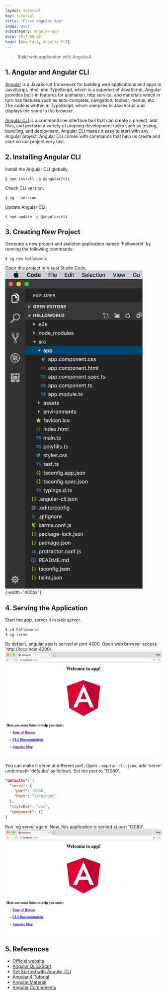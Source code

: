 ```yaml
---
layout: tutorial
key: tutorial
title: "First Angular App"
index: 8351
subcategory: angular-app
date: 2017-08-08
tags: [Angular4, Angular CLI]
---
```


> Build web application with Angular4.

## 1. Angular and Angular CLI
[Angular](https://angular.io/) is a JavaScript framework for building web applications and apps in JavaScript, html, and TypeScript, which is a superset of JavaScript. Angular provides built-in features for animation, http service, and materials which in turn has features such as auto-complete, navigation, toolbar, menus, etc. The code is written in TypeScript, which compiles to JavaScript and displays the same in the browser.

[Angular CLI](https://cli.angular.io/) is a command line interface tool that can create a project, add files, and perform a variety of ongoing development tasks such as testing, bundling, and deployment. Angular CLI makes it easy to start with any Angular project. Angular CLI comes with commands that help us create and start on our project very fast.

## 2. Installing Angular CLI
Install the Angular CLI globally.
```raw
$ npm install -g @angular/cli
```
Check CLI version.
```raw
$ ng --version
```
Update Angular CLI.
```raw
$ npm update -g @angular/cli
```

## 3. Creating New Project
Generate a new project and skeleton application named 'helloworld' by running the following commands:
```raw
$ ng new helloworld
```

Open this project in Visual Studio Code.
![image](/assets/images/frontend/8351/project.png){:width="400px"}  

## 4. Serving the Application
Start the app, server it in web server.
```raw
$ cd helloworld
$ ng serve
```
By default, angular app is served at port 4200. Open web browser access 'http://localhost:4200/'.
![image](/assets/images/frontend/8351/helloworld.png)  

You can make it serve at different port. Open `.angular-cli.json`, add 'serve' underneath 'defaults' as follows. Set the port to '12080'.
```json
"defaults": {
  "serve": {
    "port": 12080,
    "host": "localhost"
  },
  "styleExt": "css",
  "component": {}
}
```
Run 'ng serve' again. Now, this application is served at port '12080'.
![image](/assets/images/frontend/8351/serveport.png)  

## 5. References
* [Official website](https://angular.io/)
* [Angular QuickStart](https://angular.io/guide/quickstart)
* [Get Started with Angular CLI](https://github.com/angular/angular-cli)
* [Angular 4 Tutorial](https://www.tutorialspoint.com/angular4/index.htm)
* [Angular Material](https://material.angular.io/)
* [Angular Components](https://material.angular.io/components/categories)
